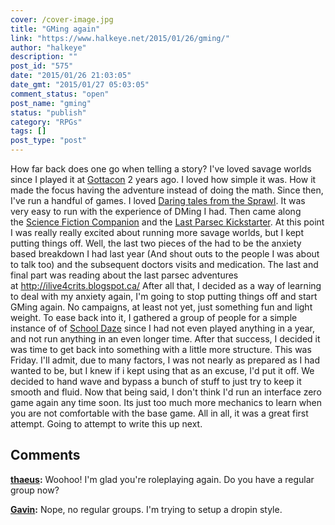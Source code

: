 ```yaml
---
cover: /cover-image.jpg
title: "GMing again"
link: "https://www.halkeye.net/2015/01/26/gming/"
author: "halkeye"
description: ""
post_id: "575"
date: "2015/01/26 21:03:05"
date_gmt: "2015/01/27 05:03:05"
comment_status: "open"
post_name: "gming"
status: "publish"
category: "RPGs"
tags: []
post_type: "post"
---
```


How far back does one go when telling a story? I've loved savage worlds since I played it at [Gottacon](http://www.gottacon.com) 2 years ago. I loved how simple it was. How it made the focus having the adventure instead of doing the math. Since then, I've run a handful of games. I loved [Daring tales from the Sprawl](http://rpg.drivethrustuff.com/product/65369/DTotSprawl-01-Family-Affair--Extraction-101). It was very easy to run with the experience of DMing I had. Then came along the [Science Fiction Companion](http://rpg.drivethrustuff.com/product/125438/Savage-Worlds-Science-Fiction-Companion) and the [Last Parsec Kickstarter](https://www.kickstarter.com/projects/545820095/the-last-parsec-savage-worlds). At this point I was really really excited about running more savage worlds, but I kept putting things off. Well, the last two pieces of the had to be the anxiety based breakdown I had last year (And shout outs to the people I was about to talk too) and the subsequent doctors visits and medication. The last and final part was reading about the last parsec adventures at <http://ilive4crits.blogspot.ca/> After all that, I decided as a way of learning to deal with my anxiety again, I'm going to stop putting things off and start GMing again. No campaigns, at least not yet, just something fun and light weight. To ease back into it, I gathered a group of people for a simple instance of of [School Daze](http://www.sandandsteam.net/schooldaze-2/#school-daze) since I had not even played anything in a year, and not run anything in an even longer time. After that success, I decided it was time to get back into something with a little more structure. This was Friday. I'll admit, due to many factors, I was not nearly as prepared as I had wanted to be, but I knew if i kept using that as an excuse, I'd put it off. We decided to hand wave and bypass a bunch of stuff to just try to keep it smooth and fluid. Now that being said, I don't think I'd run an interface zero game again any time soon. Its just too much more mechanics to learn when you are not comfortable with the base game. All in all, it was a great first attempt. Going to attempt to write this up next.

## Comments

**[thaeus](#5726 "2015-01-27 11:57:00"):** Woohoo! I'm glad you're roleplaying again. Do you have a regular group now?

**[Gavin](#5727 "2015-01-27 13:16:00"):** Nope, no regular groups. I'm trying to setup a dropin style.

